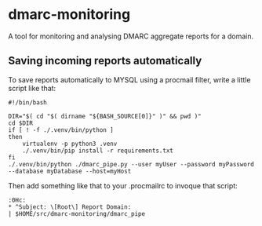 # dmarc-monitoring
A tool for monitoring and analysing DMARC aggregate reports for a domain.

## Saving incoming reports automatically

To save reports automatically to MYSQL using a procmail filter, write a little
script like that:

```shell
#!/bin/bash

DIR="$( cd "$( dirname "${BASH_SOURCE[0]}" )" && pwd )"
cd $DIR
if [ ! -f ./.venv/bin/python ]
then
    virtualenv -p python3 .venv
    ./.venv/bin/pip install -r requirements.txt
fi
./.venv/bin/python ./dmarc_pipe.py --user myUser --password myPassword --database myDatabase --host=myHost
```

Then add something like that to your .procmailrc to invoque that script:

```procmailrc
:0Hc:
* ^Subject: \[Root\] Report Domain:
| $HOME/src/dmarc-monitoring/dmarc_pipe
```
